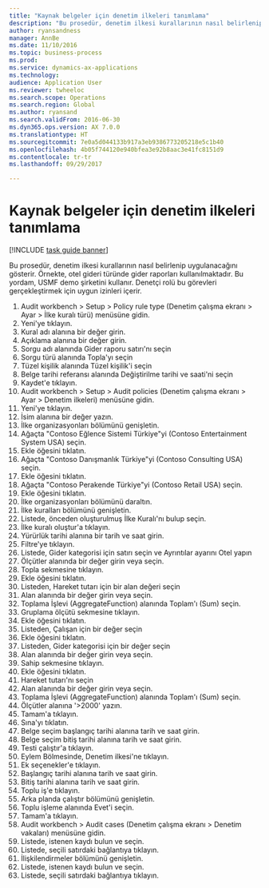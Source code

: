 ```yaml
--- 
title: "Kaynak belgeler için denetim ilkeleri tanımlama"
description: "Bu prosedür, denetim ilkesi kurallarının nasıl belirlenip uygulanacağını gösterir."
author: ryansandness
manager: AnnBe
ms.date: 11/10/2016
ms.topic: business-process
ms.prod: 
ms.service: dynamics-ax-applications
ms.technology: 
audience: Application User
ms.reviewer: twheeloc
ms.search.scope: Operations
ms.search.region: Global
ms.author: ryansand
ms.search.validFrom: 2016-06-30
ms.dyn365.ops.version: AX 7.0.0
ms.translationtype: HT
ms.sourcegitcommit: 7e0a5d044133b917a3eb9386773205218e5c1b40
ms.openlocfilehash: 4b05f744120e940bfea3e92b8aac3e41fc8151d9
ms.contentlocale: tr-tr
ms.lasthandoff: 09/29/2017

---
```

# <a name="define-audit-policies-for-source-documents"></a>Kaynak belgeler için denetim ilkeleri tanımlama

[!INCLUDE [task guide banner](../../includes/task-guide-banner.md)]

Bu prosedür, denetim ilkesi kurallarının nasıl belirlenip uygulanacağını gösterir. Örnekte, otel gideri türünde gider raporları kullanılmaktadır. Bu yordam, USMF demo şirketini kullanır. Denetçi rolü bu görevleri gerçekleştirmek için uygun izinleri içerir.

1. Audit workbench > Setup > Policy rule type (Denetim çalışma ekranı > Ayar > İlke kuralı türü) menüsüne gidin.
2. Yeni'ye tıklayın.
3. Kural adı alanına bir değer girin.
4. Açıklama alanına bir değer girin.
5. Sorgu adı alanında Gider raporu satırı'nı seçin
6. Sorgu türü alanında Topla'yı seçin
7. Tüzel kişilik alanında Tüzel kişilik'i seçin
8. Belge tarihi referansı alanında Değiştirilme tarihi ve saati'ni seçin
9. Kaydet'e tıklayın.
10. Audit workbench > Setup > Audit policies (Denetim çalışma ekranı > Ayar > Denetim ilkeleri) menüsüne gidin.
11. Yeni'ye tıklayın.
12. İsim alanına bir değer yazın.
13. İlke organizasyonları bölümünü genişletin.
14. Ağaçta "Contoso Eğlence Sistemi Türkiye"yi (Contoso Entertainment System USA) seçin.
15. Ekle öğesini tıklatın.
16. Ağaçta "Contoso Danışmanlık Türkiye"yi (Contoso Consulting USA) seçin.
17. Ekle öğesini tıklatın.
18. Ağaçta "Contoso Perakende Türkiye"yi (Contoso Retail USA) seçin.
19. Ekle öğesini tıklatın.
20. İlke organizasyonları bölümünü daraltın.
21. İlke kuralları bölümünü genişletin.
22. Listede, önceden oluşturulmuş İlke Kuralı'nı bulup seçin.
23. İlke kuralı oluştur'a tıklayın.
24. Yürürlük tarihi alanına bir tarih ve saat girin.
25. Filtre'ye tıklayın.
26. Listede, Gider kategorisi için satırı seçin ve Ayrıntılar ayarını Otel yapın
27. Ölçütler alanında bir değer girin veya seçin.
28. Topla sekmesine tıklayın.
29. Ekle öğesini tıklatın.
30. Listeden, Hareket tutarı için bir alan değeri seçin
31. Alan alanında bir değer girin veya seçin.
32. Toplama İşlevi (AggregateFunction) alanında Toplam'ı (Sum) seçin.
33. Gruplama ölçütü sekmesine tıklayın.
34. Ekle öğesini tıklatın.
35. Listeden, Çalışan için bir değer seçin  
36. Ekle öğesini tıklatın.
37. Listeden, Gider kategorisi için bir değer seçin
38. Alan alanında bir değer girin veya seçin.
39. Sahip sekmesine tıklayın.
40. Ekle öğesini tıklatın.
41. Hareket tutarı'nı seçin
42. Alan alanında bir değer girin veya seçin.
43. Toplama İşlevi (AggregateFunction) alanında Toplam'ı (Sum) seçin.
44. Ölçütler alanına '>2000' yazın.
45. Tamam'a tıklayın.
46. Sına'yı tıklatın.
47. Belge seçim başlangıç tarihi alanına tarih ve saat girin.
48. Belge seçim bitiş tarihi alanına tarih ve saat girin.
49. Testi çalıştır'a tıklayın.
50. Eylem Bölmesinde, Denetim ilkesi'ne tıklayın.
51. Ek seçenekler'e tıklayın.
52. Başlangıç tarihi alanına tarih ve saat girin.
53. Bitiş tarihi alanına tarih ve saat girin.
54. Toplu iş'e tıklayın.
55. Arka planda çalıştır bölümünü genişletin.
56. Toplu işleme alanında Evet'i seçin.
57. Tamam'a tıklayın.
58. Audit workbench > Audit cases (Denetim çalışma ekranı > Denetim vakaları) menüsüne gidin.
59. Listede, istenen kaydı bulun ve seçin.
60. Listede, seçili satırdaki bağlantıya tıklayın.
61. İlişkilendirmeler bölümünü genişletin.
62. Listede, istenen kaydı bulun ve seçin.
63. Listede, seçili satırdaki bağlantıya tıklayın.


